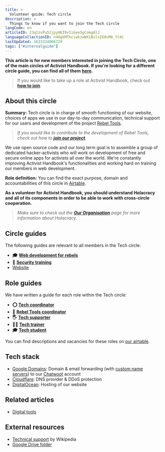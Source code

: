 ```yaml
---
title: >
  Volunteer guide: Tech circle
description: >
  Things to know if you want to join the Tech circle
langCode: en
articleID: 2Jq2zvPu52jpyHKI9vIiGee5gComgAlJ
languageCollectionID: n48gkMThciwkzwWX1BslsIE0vM0_Yt4C
lastUpdated: 1623334866729
tags: ["#internalguide"]
---
```


**This article is for new members interested in joining the Tech Circle, one of the main circles of Activist Handbook. If you're looking for a different circle guide, you can find all of them** [**here**](/support)**.**

> If you would like to take up a role at Activist Handbook, check out [**how to join**](/join).

## **About this circle**

**Summary:** Tech circle is in charge of smooth functioning of our website, choices of apps we use in our day-to-day communication, technical support for our users and development of the project [Rebel Tools](https://rebel.tools/).

> _If you would like to contribute to the development of Rebel Tools, check out how to_ [_**join our project**_](https://mailchi.mp/activisthandbook/rebeltools)_._

We use open source code and our long term goal is to assemble a group of dedicated hacker-activists who will work on development of free and secure online apps for activists all over the world. We're constantly improving Activist Handbook's functionalities and working hard on training our members in web development.

**Role definition:** You can find the exact purpose, domain and accountabilities of this circle in [Airtable](https://airtable.com/shrnow8KNDUtO4oGq/tblTRJuhY3VDCNwJr/viwQ80eK0aE226gpv/recNWizDaomz4vuHn).

**As a volunteer for Activist Handbook, you should understand Holacracy and all of its components in order to be able to work with cross-circle cooperation.**

> _Make sure to check out the_ [_**Our Organisation**_](/support/organisation) _page for more information about Holacracy._

## Circle guides

The following guides are relevant to all members in the Tech circle:

-   **🎓** [**Web development for rebels**](/academy/web-dev)
-   **🔐** [**Security training**](/support/tech/security-training)
-   [Website](/support/tech/website)

## Role guides

We have written a guide for each role within the Tech circle:

-   **⭕️** [**Tech coordinator**](/support/tech/coordinator)
-   **🦋** [**Rebel Tools coordinator**](/support/tech/rebel-tools-coordinator)
-   **🖐** [**Tech supporter**](/support/tech/supporter)
-   **👩‍💻** [**Tech trainer**](/support/tech/trainer)
-   **🎓** [**Tech student**](/support/tech/student)

You can find descriptions and vacancies for these roles on [our airtable](https://airtable.com/shr6GqOJ7587fNbEn/tbloV4g8loVisebVz?filter_Circles=Tech%20circle).

## Tech stack

-   [Google Domains](http://domains.google.com): Domain & email forwarding (with [custom name servers](https://support.google.com/domains/answer/9428703?hl=en)) to our [Chatwoot](https://www.chatwoot.com) account
-   [Cloudflare](https://www.cloudflare.com): DNS provider & DDoS protection
-   [DigitalOcean](https://www.digitalocean.com): Hosting of our website

## Related articles

-   [Digital tools](/tools)

## External resources

-   [Technical support](https://en.wikipedia.org/wiki/Technical_support) by Wikipedia
-   [Google Drive folder](https://drive.google.com/drive/u/0/folders/1TicTaeF_0VOxiAYWqPqNi7-OYsRmMGti)
